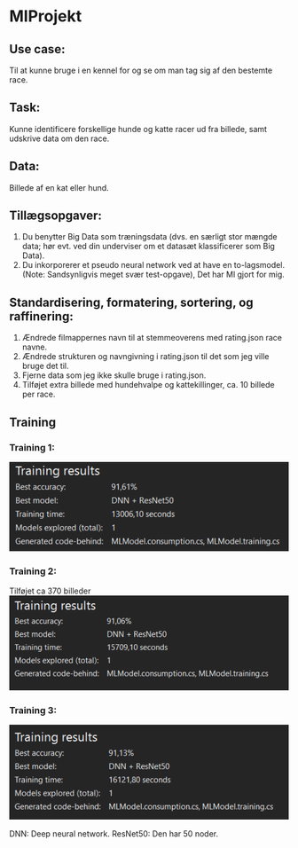 # MlProjekt
## Use case: 
Til at kunne bruge i en kennel for og se om man tag sig af den bestemte race.
## Task: 
Kunne identificere forskellige hunde og katte racer ud fra billede, samt udskrive data om den race.
## Data: 
Billede af en kat eller hund.
## Tillægsopgaver:
<ol>
<li>
Du benytter Big Data som træningsdata (dvs. en særligt stor mængde data; hør evt. ved din underviser om et datasæt klassificerer som Big Data).
</li>
<li>
Du inkorporerer et pseudo neural network ved at have en to-lagsmodel. (Note: Sandsynligvis meget svær test-opgave), Det har Ml gjort for mig.
</li>
</ol>

## Standardisering, formatering, sortering, og raffinering:
<ol>
<li>
Ændrede filmappernes navn til at stemmeoverens med rating.json race navne.
</li>
<li>
Ændrede strukturen og navngivning i rating.json til det som jeg ville bruge det til.
</li>
<li>
Fjerne data som jeg ikke skulle bruge i rating.json.
</li>
<li>
Tilføjet extra billede med hundehvalpe og kattekillinger, ca. 10 billede per race.
</li>
</ol>






## Training

### Training 1:
![Test](https://github.com/gamingAmee/MlProjekt/blob/master/training1.png)
### Training 2:
Tilføjet ca 370 billeder
<br/>
![Test](https://github.com/gamingAmee/MlProjekt/blob/master/training2.png)
### Training 3:
![Test](https://github.com/gamingAmee/MlProjekt/blob/master/training3.PNG)

DNN: Deep neural network.
ResNet50: Den har 50 noder.
